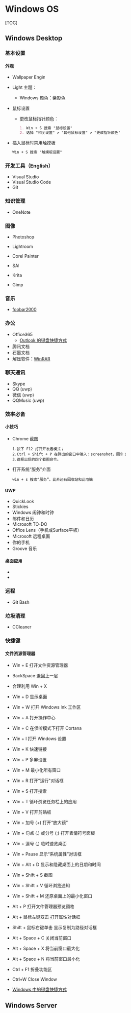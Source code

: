 # Windows OS

[TOC]

## Windows Desktop

### 基本设置

#### 外观

* Wallpaper Engin

* Light 主题：

  * Windows 颜色：紫影色

* 鼠标设置

  * 更改鼠标指针颜色：

    ```markdown
    1. Win + S 搜索 "鼠标设置"
    2. 选择 "相关设置" > "其他鼠标设置" > "更改指针颜色"
    ```

* 插入鼠标时禁用触摸板

  ```markdown
  Win + S 搜索 "触摸板设置"
  ```

  

  

### 开发工具（English）

* Visual Studio
* Visual Studio Code
* Git

### 知识管理

* OneNote

### 图像

* Photoshop
* Lightroom
* Corel Painter
* SAI

* Krita
* Gimp

### 音乐

* [foobar2000](www.foobar2000.org/)

### 办公

* Office365
  * [Outlook 的键盘快捷方式](https://support.office.com/zh-cn/article/outlook-的键盘快捷方式-3cdeb221-7ae5-4c1d-8c1d-9e63216c1efd?ui=zh-CN&rs=zh-CN&ad=CN)
* 腾讯文档
* 石墨文档
* 解压软件：[WinRAR](<https://www.rarlab.com/>)

### 聊天通讯

* Skype
* QQ (uwp) 
* 微信 (uwp)
* QQMusic (uwp)

### 效率必备

#### 小技巧

* Chrome 截图

  ```text
  1.按下 F12 打开开发者模式；
  2.Ctrl + Shift + P 在弹出的窗口中输入：screenshot，回车；
  3.选择出现的四个截图命令。
  ```
  
* 打开系统“服务”介面

  ```text
  win + s 搜索“服务”。此外还有回收站和此电脑
  ```


#### UWP

* QuickLook
* Stickies
* Windows 闹钟和时钟
* 邮件和日历
* Microsoft TO-DO
* Office Lens（手机或Surface平板）
* Microsoft 远程桌面
* 你的手机
* Groove 音乐

#### 桌面应用

* 
* 

### 远程

* Git Bash

### 垃圾清理

* CCleaner

### 快捷键

#### 文件资源管理器

* Win + E	打开文件资源管理器 
* BackSpace	退回上一层



* 合理利用 Win + X
* Win + D	显示桌面
* Win + W	打开 Windows Ink 工作区
* Win + A	打开操作中心
* Win + C	在侦听模式下打开 Cortana
* Win + I	打开 Windows 设置
* Win + K	快速链接
* Win + P	多屏设置
* Win + M	最小化所有窗口
* Win + R	打开"运行"对话框
* Win + S	打开搜索
* Win + T	循环浏览任务栏上的应用
* Win + V	打开剪贴板
* Win + 加号 (+)	打开“放大镜”
* Win  + 句点 (.) 或分号 (;)	打开表情符号面板
* Win +  逗号 (,)	临时速览桌面
* Win + Pause	显示“系统属性”对话框
* Win + Alt + D	显示和隐藏桌面上的日期和时间
* Win + Shift + S	截图
* Win + Shift + V	循环浏览通知
* Win + Shift + M	还原桌面上的最小化窗口
* Alt + P	打开文件管理器预览窗格
* Alt + 鼠标左键双击	打开属性对话框
* Shift + 鼠标右键单击	显示复制为路径对话框
* Alt + Space + C	关闭当前窗口
* Alt + Space + X	将当前窗口最大化
* Alt + Space + N	将当前窗口最小化
* Ctrl + F1	折叠功能区
* Ctrl+W	Close Window
* [Windows 中的键盘快捷方式](https://support.microsoft.com/zh-cn/help/12445/windows-keyboard-shortcuts)
## Windows Server

